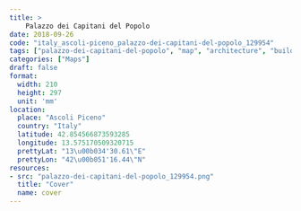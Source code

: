 ```yaml
---
title: > 
    Palazzo dei Capitani del Popolo
date: 2018-09-26
code: "italy_ascoli-piceno_palazzo-dei-capitani-del-popolo_129954"
tags: ["palazzo-dei-capitani-del-popolo", "map", "architecture", "buildings", "Ascoli Piceno", "Italy"]
categories: ["Maps"]
draft: false
format:
  width: 210
  height: 297
  unit: 'mm'
location:
  place: "Ascoli Piceno"
  country: "Italy"
  latitude: 42.854566873593285
  longitude: 13.575170509320715
  prettyLat: "13\u00b034'30.61\"E"
  prettyLon: "42\u00b051'16.44\"N"
resources:
- src: "palazzo-dei-capitani-del-popolo_129954.png"
  title: "Cover"
  name: cover
---
```

